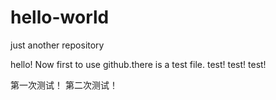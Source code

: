 # hello-world
just another repository

hello! Now first to use github.there is a test file.
test!
test!
test!

第一次测试！
第二次测试！
